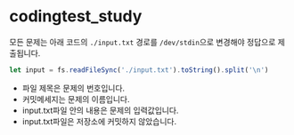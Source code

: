 # codingtest_study
   
모든 문제는 아래 코드의 `./input.txt` 경로를 `/dev/stdin`으로 변경해야 정답으로 제출됩니다.
```js
let input = fs.readFileSync('./input.txt').toString().split('\n')
```
   
* 파일 제목은 문제의 번호입니다.
* 커밋메세지는 문제의 이름입니다.
* input.txt파일 안의 내용은 문제의 입력값입니다.
* input.txt파일은 저장소에 커밋하지 않았습니다.
